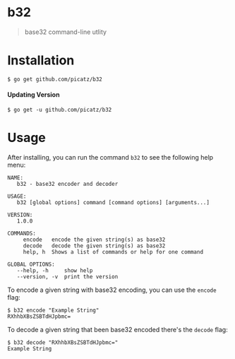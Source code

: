 # b32
> base32 command-line utlity

# Installation

```shell
$ go get github.com/picatz/b32
```

#### Updating Version

```shell
$ go get -u github.com/picatz/b32
```

# Usage

After installing, you can run the command `b32` to see the following help menu:

```
NAME:
   b32 - base32 encoder and decoder

USAGE:
   b32 [global options] command [command options] [arguments...]

VERSION:
   1.0.0

COMMANDS:
     encode   encode the given string(s) as base32
     decode   decode the given string(s) as base32
     help, h  Shows a list of commands or help for one command

GLOBAL OPTIONS:
   --help, -h     show help
   --version, -v  print the version
```

To encode a given string with base32 encoding, you can use the `encode` flag:

```shell
$ b32 encode "Example String"
RXhhbXBsZSBTdHJpbmc=
```

To decode a given string that been base32 encoded there's the `decode` flag:

```shell
$ b32 decode "RXhhbXBsZSBTdHJpbmc="
Example String
```
